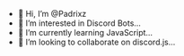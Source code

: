 - 👋 Hi, I’m @Padrixz
- 👀 I’m interested in Discord Bots...
- 🌱 I’m currently learning JavaScript...
- 💞️ I’m looking to collaborate on discord.js...

<!---
Padrixz/Padrixz is a ✨ special ✨ repository because its `README.md` (this file) appears on your GitHub profile.
You can click the Preview link to take a look at your changes.
--->
